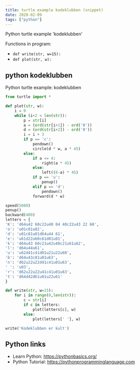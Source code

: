 ```yaml
---
title: turtle example kodeklubben (snippet)
date: 2020-02-09
tags: ["python"]
---
```

Python turtle example 'kodeklubben'

Functions in program: 
* `def write(str, w=15):`
* `def plot(str, w):`

## python kodeklubben

Python turtle example: kodeklubben

```python
from turtle import *

def plot(str, w):
    i = 0
    while (i+2 < len(str)):
        p = str[i]
        a = (ord(str[i+1]) - ord('0'))
        d = (ord(str[i+2]) - ord('0'))
        i = i + 3
        if p == 'c':
            pendown()
            circle(d * w, a * 45)
        else:
            if a <= 4:
                right(a * 45)
            else:
                left((8-a) * 45)
            if p == 'u':
                penup()
            elif p == 'd':
                pendown()
            forward(d * w)

speed(5000)
penup()
backward(400)
letters = {
'K': 'd64u42 60c22u40 04 40c22u43 22 60',
'o': 'u01c81u02',
'd': 'u01c81u01d64u44 61',
'e': 'u61d22u60c61d01u01',
'k': 'd64u43 60c21u42u40c21u61u62',
'l': 'd64u44u61',
'u': 'u62d41c41d01u21u22u60',
'b': 'd64u43c81u01u63',
'n': 'd62u22u22d41c41u01u63',
' ': 'u03',
'r': 'd62u22u22u41c41u01u63',
't': 'd64d42d61u01u22u61'
}

def write(str, w=15):
    for i in range(0,len(str)):
        c = str[i]
        if c in letters:
            plot(letters[c], w)
        else:
            plot(letters[' '], w)

write('Kodeklubben er kult')


```

## Python links

- Learn Python: https://pythonbasics.org/
- Python Tutorial: https://pythonprogramminglanguage.com
